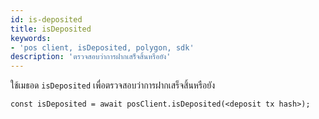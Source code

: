 ```yaml
---
id: is-deposited
title: isDeposited
keywords:
- 'pos client, isDeposited, polygon, sdk'
description: 'ตรวจสอบว่าการฝากเสร็จสิ้นหรือยัง'
---
```


ใช้เมธอด `isDeposited` เพื่อตรวจสอบว่าการฝากเสร็จสิ้นหรือยัง

```
const isDeposited = await posClient.isDeposited(<deposit tx hash>);
```

